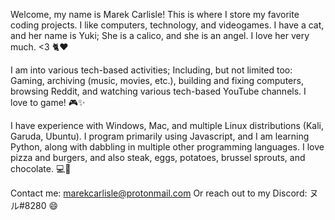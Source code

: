 Welcome, 
my name is Marek Carlisle! 
This is where I store my favorite coding projects.
I like computers, technology, and videogames.
I have a cat, and her name is Yuki; She is a calico, and she is an angel. I love her very much. <3
🐈❤️

I am into various tech-based activities; Including, but not limited too: Gaming, archiving (music, movies, etc.), building and fixing computers, browsing Reddit, and watching various tech-based YouTube channels. 
I love to game! 
🎮✨

I have experience with Windows, Mac, and multiple Linux distributions (Kali, Garuda, Ubuntu).
I program primarily using Javascript, and I am learning Python, along with dabbling in multiple other programming languages.
I love pizza and burgers, and also steak, eggs, potatoes, brussel sprouts, and chocolate.
💻🍕

Contact me: marekcarlisle@protonmail.com
Or reach out to my Discord: ヌル#8280
😄

